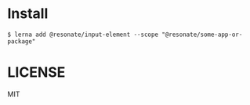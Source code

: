 # Install

    $ lerna add @resonate/input-element --scope "@resonate/some-app-or-package"

# LICENSE

MIT

